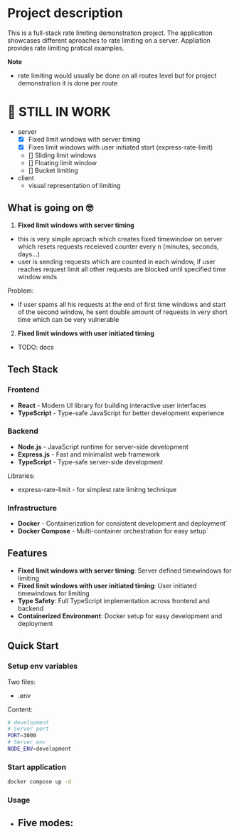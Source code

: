 # Project description

This is a full-stack rate limiting demonstration project. The application showcases different aproaches to rate limiting on a server. Appliation provides rate limiting pratical examples.

**Note**

- rate limiting would usually be done on all routes level but for project demonstration it is done per route

# 🚧 STILL IN WORK

- server
  - [x] Fixed limit windows with server timing
  - [x] Fixes limit windows with user initiated start (express-rate-limit)
  - [] Sliding limit windows
  - [] Floating limit window
  - [] Bucket limiting
- client
  - visual representation of limiting

## What is going on 🤓

1. **Fixed limit windows with server timing**

- this is very simple aproach which creates fixed timewindow on server which resets requests receieved counter every n (minutes, seconds, days...)
- user is sending requests which are counted in each window, if user reaches request limit all other requests are blocked until specified time window ends

Problem:

- if user spams all his requests at the end of first time windows and start of the second window, he sent double amount of requests in very short time which can be very vulnerable

2. **Fixed limit windows with user initiated timing**

- TODO: docs

## Tech Stack

### Frontend

- **React** - Modern UI library for building interactive user interfaces
- **TypeScript** - Type-safe JavaScript for better development experience

### Backend

- **Node.js** - JavaScript runtime for server-side development
- **Express.js** - Fast and minimalist web framework
- **TypeScript** - Type-safe server-side development

Libraries:

- express-rate-limit - for simplest rate limitng technique

### Infrastructure

- **Docker** - Containerization for consistent development and deployment`
- **Docker Compose** - Multi-container orchestration for easy setup`

## Features

- **Fixed limit windows with server timing**: Server defined timewindows for limiting
- **Fixed limit windows with user initiated timing**: User initiated timewindows for limiting
- **Type Safety**: Full TypeScript implementation across frontend and backend
- **Containerized Environment**: Docker setup for easy development and deployment

## Quick Start

### Setup env variables

Two files:

- .env

Content:

```bash
# development
# Server port
PORT=3000
# Server env
NODE_ENV=development
```

### Start application

```bash
docker compose up -d
```

### **Usage**

- ## Five modes:
